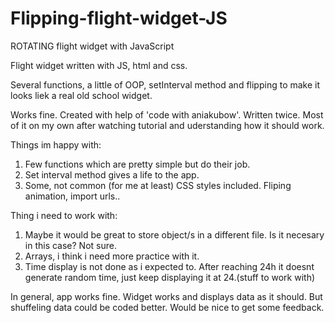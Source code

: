 # Flipping-flight-widget-JS

 ROTATING flight widget with JavaScript
 
 Flight widget written with JS, html and css.
 
 Several functions, a little of OOP, setInterval method and flipping to make it looks liek a real old school widget.
 
Works fine. Created with help of 'code with aniakubow'. Written twice. Most of it on my own after watching tutorial and
uderstanding how it should work.

Things im happy with:
 1. Few functions which are pretty simple but do their job.
 2. Set interval method gives a life to the app.
 3. Some, not common (for me at least) CSS styles included. Fliping animation, import urls..
 
Thing i need to work with:
 1. Maybe it would be great to store object/s in a different file. Is it necesary in this case? Not sure.
 2. Arrays, i think i need more practice with it.
 3. Time display is not done as i expected to. After reaching 24h it doesnt generate random time, just keep displaying it at 24.(stuff to work with)

In general, app works fine. Widget works and displays data as it should.
But shuffeling data could be coded better. 
Would be nice to get some feedback.
